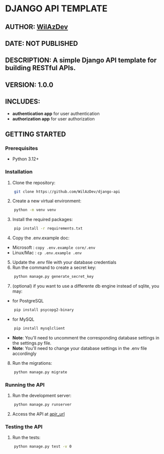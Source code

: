 # DJANGO API TEMPLATE
## AUTHOR: [WilAzDev](https://github.com/WilAzDev)
## DATE: NOT PUBLISHED
## DESCRIPTION: A simple Django API template for building RESTful APIs.
## VERSION: 1.0.0
## INCLUDES:
- **authentication app** for user authentication
- **authorization app** for user authorization

## GETTING STARTED
### Prerequisites
- Python 3.12+
### Installation
1. Clone the repository: 
```bash
    git clone https://github.com/WilAzDev/django-api
```
2. Create a new virtual environment:
```bash
    python -m venv venv
```
3. Install the required packages:
```bash
    pip install -r requirements.txt
```
4. Copy the .env.example doc:
- Microsoft : `copy .env.example core/.env`
- Linux/Mac : `cp .env.example .env`
5. Update the .env file with your database credentials
6. Run the command to create a secret key:
```bash
    python manage.py generate_secret_key
```
7. (optional) if you want to use a differente db engine instead of sqlite, you may:
- for PostgreSQL
```bash 
    pip install psycopg2-binary
``` 
- for MySQL 
```bash
    pip install mysqlclient
```
- **Note**: You'll need to uncomment the corresponding database settings in the settings.py file.
- **Note**: You'll need to change your database settings in the .env file accordingly
8. Run the migrations:
```bash
    python manage.py migrate
```
### Running the API
1. Run the development server:
```bash
    python manage.py runserver
```
2. Access the API at [apir_url](`http://localhost:8000`)
### Testing the API
1. Run the tests:
```bash
    python manage.py test -v 0
```
